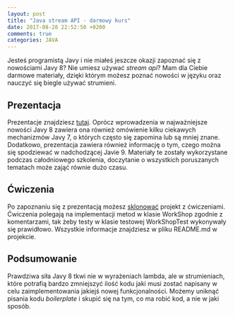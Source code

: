 ```yaml
---
layout: post
title: "Java stream API - darmowy kurs"
date: 2017-08-28 22:52:50 +0200
comments: true
categories: JAVA
---
```

Jesteś programistą Javy i nie miałeś jeszcze okazji zapoznać się z nowościami Javy 8? Nie umiesz używać _stream api_? Mam dla Ciebie darmowe materiały, dzięki którym możesz poznać nowości w języku oraz nauczyć się biegle używać strumieni.
<!--more-->

## Prezentacja
Prezentacje znajdziesz [tutaj](https://slides.com/kamillolo/java-7-8-9). Oprócz wprowadzenia w najważniejsze nowości Javy 8 zawiera ona również omówienie kilku ciekawych mechanizmów Javy 7, o których często się zapomina lub są mniej znane. Dodatkowo, prezentacja zawiera również informację o tym, czego można się spodziewać w nadchodzącej Javie 9. Materiały te zostały wykorzystane podczas całodniowego szkolenia, doczytanie o wszystkich poruszanych tematach może zająć równie dużo czasu.

## Ćwiczenia
Po zapoznaniu się z prezentacją możesz [sklonować](https://github.com/klolo/java8-stream-free-exercises) projekt z ćwiczeniami. Ćwiczenia polegają na implementacji metod w klasie WorkShop zgodnie z komentarzami, tak żeby testy w klasie testowej WorkShopTest wykonywały się prawidłowo. Wszystkie informacje znajdziesz w pliku README.md w projekcie.

## Podsumowanie
Prawdziwa siła Javy 8 tkwi nie w wyrażeniach lambda, ale w strumieniach, które potrafią bardzo zmniejszyć ilość kodu jaki musi zostać napisany w celu zaimplementowania jakiejś nowej funkcjonalności. Możemy uniknąć pisania kodu _boilerplate_ i skupić się na tym, co ma robić kod, a nie w jaki sposób.